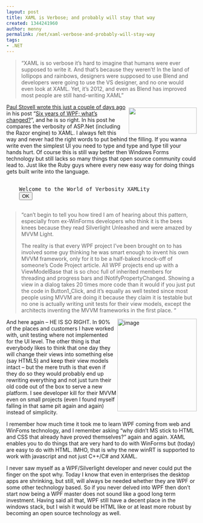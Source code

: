 ```yaml
---
layout: post
title: XAML is Verbose; and probably will stay that way
created: 1344241960
author: menny
permalink: /net/xaml-verbose-and-probably-will-stay-way
tags:
- .NET
---
```

<blockquote><p>“XAML is so verbose it’s hard to imagine that humans were ever supposed to write it. And that’s because they weren’t! In the land of lollipops and rainbows, designers were supposed to use Blend and developers were going to use the VS designer, and no one would even look at XAML. Yet, it’s 2012, and even as Blend has improved most people are still hand-writing XAML”</p>
</blockquote>
<p><img style="margin: 10px 0px 0px 7px; display: inline; float: right" align="right" src="http://3.bp.blogspot.com/-LQ4EP75k3X4/TykzBLpZsCI/AAAAAAAABMU/0p-TGOdFXjU/s1600/EvolveFish.jpg" width="180" height="69"><a href="http://www.paulstovell.com/six-years-of-wpf">Paul Stovell wrote this just a couple of days ago</a> in his post “<a href="http://www.paulstovell.com/six-years-of-wpf">Six years of WPF; what’s changed?</a>”, and he is so right. In his post he compares the verbosity of ASP.Net (including the Razor engine) to XAML. I always felt this way and never had the right words to put behind the filling. If you wanna write even the simplest UI you need to type and type and type till your hands hurt. Of course this is still way better then Windows Forms technology but still lacks so many things that open source community could lead to. Just like the Ruby guys where every new easy way for doing things gets built write into the language. </p>
<div style="padding-bottom: 0px; margin: 0px; padding-left: 0px; padding-right: 0px; display: inline; float: none; padding-top: 0px" id="scid:812469c5-0cb0-4c63-8c15-c81123a09de7:20c40e57-0f04-4fcf-861e-3bc12c76102f" class="wlWriterEditableSmartContent">
<pre name="code" class="xml"><StackPanel>
    <TextBlock Margin="20">Welcome to the World of Verbosity XAMLity</TextBlock>
    <Button Margin="10" HorizontalAlignment="Right">OK</Button>
</StackPanel>
</pre>
</div>
<blockquote>
<p>“can’t begin to tell you how tired I am of hearing about this pattern, especially from ex-WinForms developers who think it is the bees knees because they read Silverlight Unleashed and were amazed by MVVM Light. </p>
<p>The reality is that every WPF project I’ve been brought on to has involved some guy thinking he was smart enough to invent his own MVVM framework, only for it to be a half-baked knock-off of someone’s Code Project article. All WPF projects end up with a ViewModelBase that is so choc full of inherited members for threading and progress bars and INotifyPropertyChanged. Showing a view in a dialog takes 20 times more code than it would if you just put the code in Button1_Click, and it’s equally as well tested since most people using MVVM are doing it because they claim it is testable but no one is actually writing unit tests for their view models, except the architects inventing the MVVM frameworks in the first place. “</p>
</blockquote>
<p><a href="http://www.onemenny.com/blog/wp-content/uploads/2012/08/image.png"><img style="background-image: none; border-bottom: 0px; border-left: 0px; padding-left: 0px; padding-right: 0px; display: inline; float: right; border-top: 0px; border-right: 0px; padding-top: 0px" title="image" border="0" alt="image" align="right" src="http://www.onemenny.com/blog/wp-content/uploads/2012/08/image_thumb.png" width="210" height="244"></a>And here again – HE IS SO RIGHT. In 90% of the places and customers I have worked with, unit testing where not implemented for the UI level. The other thing is that everybody likes to think that one day they will change their views into something else (say HTML5) and keep their view models intact – but the mere truth is that even if they do so they would probably end up rewriting everything and not just turn their old code out of the box to serve a new platform. I see developer kill for their MVVM even on small projects (even I found myself falling in that same pit again and again) instead of simplicity. </p>
<p>I remember how much time it took me to learn WPF coming from web and WinFoms technology, and I remember asking “why didn’t MS stick to HTML and CSS that already have proved themselves?” again and again. XAML enables you to do things that are very hard to do with WinForms but (today) are easy to do with HTML. IMHO, that is why the new winRT is supported to work with javascript and not just C++/C# and XAML. </p>
<p>I never saw myself as a WPF/Silverlight developer and never could put the finger on the spot why. Today I know that even in enterprises the desktop apps are shrinking, but still, will always be needed whether they are WPF or some other technology based. So if you never delved into WPF then don’t start now being a WPF master does not sound like a good long term investment. Having said all that, WPF still have a decent place in the windows stack, but I wish it would be HTML like or at least more robust by becoming an open source technology as well.</p>
